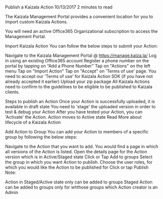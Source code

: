 Publish a Kaizala Action
10/13/2017
2 minutes to read

The Kaizala Management Portal provides a convenient location for you to import custom Kaizala Actions.

You will need an active Office365 Organizational subscription to access the Management Portal.

Import Kaizala Action
You can follow the below steps to submit your Action:

Navigate to the Kaizala Management Portal @ https://manage.kaiza.la/
Log in using an existing Office365 account
Register a phone number on the portal by tapping on “Add a Phone Number”
Tap on "Actions" on the left menu
Tap on "Import Action"
Tap on "Accept" on 'Terms of use' page. You need to accept our 'Terms of use' for Kaizala Action SDK (if you have not already accepted it earlier)
Upload your zip package
All Kaizala Actions need to confirm to the guidelines to be eligible to be published to Kaizala clients.

Steps to publish an Action
Once your Action is successfully uploaded, it is available in draft state
You need to 'stage' the uploaded version in order to test & debug your Action
After you have tested your Action, you can 'Activate' the Action. Action moves to Active state
Read More about lifecycle of a Kaizala Action

Add Action to Group
You can add your Action to members of a specific group by following the below steps:

Navigate to the Action that you want to add. You would find a page in which all versions of the Action is listed.
Open the details page for the Action version which is in Active/Staged state
Click or Tap Add to groups
Select the group in which you want Action to publish. Choose the user roles, for which you would like the Action to be published for
Click or tap Publish
Note:

Action in Staged/Active state only can be added to groups
Staged Action can be added to groups only for whthose groups which Action creator is an Admin